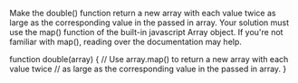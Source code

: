 Make the double() function return a new array with each value twice as large as the corresponding value in the passed in array. Your solution must use the map() function of the built-in javascript Array object. If you're not familiar with map(), reading over the documentation may help.

function double(array) {
    // Use array.map() to return a new array with each value twice
    // as large as the corresponding value in the passed in array.
}